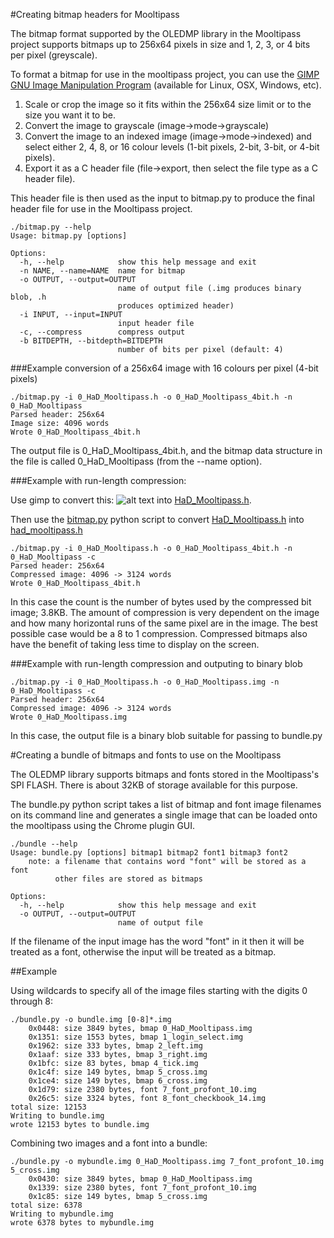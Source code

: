 #Creating bitmap headers for Mooltipass

The bitmap format supported by the OLEDMP library in the Mooltipass project supports bitmaps up to 256x64 pixels in size and 1, 2, 3, or 4 bits per pixel (greyscale).

To format a bitmap for use in the mooltipass project, you can use the <a href="http://www.gimp.org">GIMP GNU Image Manipulation Program</a> (available for Linux, OSX, Windows, etc).  

1. Scale or crop the image so it fits within the 256x64 size limit or to the size you want it to be.
2. Convert the image to grayscale (image->mode->grayscale)
3. Convert the image to an indexed image (image->mode->indexed) and select either 2, 4, 8, or 16 colour levels (1-bit pixels, 2-bit, 3-bit, or 4-bit pixels).  
4. Export it as a C header file (file->export, then select the file type as a C header file).

This header file is then used as the input to bitmap.py to produce the final header file for use in the Mooltipass project.

```
./bitmap.py --help
Usage: bitmap.py [options]

Options:
  -h, --help            show this help message and exit
  -n NAME, --name=NAME  name for bitmap
  -o OUTPUT, --output=OUTPUT
                        name of output file (.img produces binary blob, .h
                        produces optimized header)
  -i INPUT, --input=INPUT
                        input header file
  -c, --compress        compress output
  -b BITDEPTH, --bitdepth=BITDEPTH
                        number of bits per pixel (default: 4)
```

###Example conversion of a 256x64 image with 16 colours per pixel (4-bit pixels)
```
./bitmap.py -i 0_HaD_Mooltipass.h -o 0_HaD_Mooltipass_4bit.h -n 0_HaD_Mooltipass
Parsed header: 256x64
Image size: 4096 words
Wrote 0_HaD_Mooltipass_4bit.h
```

The output file is 0_HaD_Mooltipass_4bit.h, and the bitmap data structure in the file is called 0_HaD_Mooltipass (from the --name option).

###Example with run-length compression:

Use gimp to convert this:
![alt text](https://github.com/limpkin/mooltipass/raw/master/bitmaps/HaD_Mooltipass.png "Hackaday Mooltipass Logo") into [HaD_Mooltipass.h](https://github.com/limpkin/mooltipass/blob/master/bitmaps/HaD_Mooltipass.h).

Then use the [bitmap.py](https://github.com/limpkin/mooltipass/blob/master/bitmaps/bitmap.py) python script to convert [HaD_Mooltipass.h](https://github.com/limpkin/mooltipass/blob/master/bitmaps/HaD_Mooltipass.h) into [had_mooltipass.h](https://github.com/limpkin/mooltipass/blob/master/source_code/src/had_mooltipass.h)
```
./bitmap.py -i 0_HaD_Mooltipass.h -o 0_HaD_Mooltipass_4bit.h -n 0_HaD_Mooltipass -c
Parsed header: 256x64
Compressed image: 4096 -> 3124 words
Wrote 0_HaD_Mooltipass_4bit.h
```

In this case the count is the number of bytes used by the compressed bit image; 3.8KB. The amount of compression is very dependent on the image and how many horizontal runs of the same pixel are in the image. The best possible case would be a 8 to 1 compression. Compressed bitmaps also have the benefit of taking less time to display on the screen.

###Example with run-length compression and outputing to binary blob
```
./bitmap.py -i 0_HaD_Mooltipass.h -o 0_HaD_Mooltipass.img -n 0_HaD_Mooltipass -c
Parsed header: 256x64
Compressed image: 4096 -> 3124 words
Wrote 0_HaD_Mooltipass.img
```

In this case, the output file is a binary blob suitable for passing to bundle.py

#Creating a bundle of bitmaps and fonts to use on the Mooltipass

The OLEDMP library supports bitmaps and fonts stored in the Mooltipass's SPI FLASH.  There is about 32KB of storage available for this purpose.

The bundle.py python script takes a list of bitmap and font image filenames on its command line and generates a single image that
can be loaded onto the mooltipass using the Chrome plugin GUI.

```
./bundle --help
Usage: bundle.py [options] bitmap1 bitmap2 font1 bitmap3 font2
    note: a filename that contains word "font" will be stored as a font
          other files are stored as bitmaps

Options:
  -h, --help            show this help message and exit
  -o OUTPUT, --output=OUTPUT
                        name of output file
```

If the filename of the input image has the word "font" in it then it will be treated as a font, otherwise the input will be treated as a bitmap.

##Example

Using wildcards to specify all of the image files starting with the digits 0 through 8:

```
./bundle.py -o bundle.img [0-8]*.img
    0x0448: size 3849 bytes, bmap 0_HaD_Mooltipass.img
    0x1351: size 1553 bytes, bmap 1_login_select.img
    0x1962: size 333 bytes, bmap 2_left.img
    0x1aaf: size 333 bytes, bmap 3_right.img
    0x1bfc: size 83 bytes, bmap 4_tick.img
    0x1c4f: size 149 bytes, bmap 5_cross.img
    0x1ce4: size 149 bytes, bmap 6_cross.img
    0x1d79: size 2380 bytes, font 7_font_profont_10.img
    0x26c5: size 3324 bytes, font 8_font_checkbook_14.img
total size: 12153
Writing to bundle.img
wrote 12153 bytes to bundle.img
```

Combining two images and a font into a bundle:

```
./bundle.py -o mybundle.img 0_HaD_Mooltipass.img 7_font_profont_10.img 5_cross.img 
    0x0430: size 3849 bytes, bmap 0_HaD_Mooltipass.img
    0x1339: size 2380 bytes, font 7_font_profont_10.img
    0x1c85: size 149 bytes, bmap 5_cross.img
total size: 6378
Writing to mybundle.img
wrote 6378 bytes to mybundle.img
```

